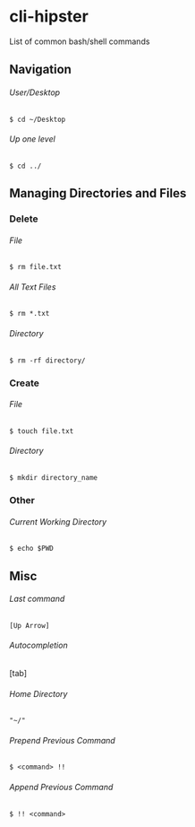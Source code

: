 # cli-hipster  
List of common bash/shell commands  

## Navigation  
###### User/Desktop  
    $ cd ~/Desktop
###### Up one level  
    $ cd ../

## Managing Directories and Files
### Delete
###### File
    $ rm file.txt
###### All Text Files
    $ rm *.txt
###### Directory
    $ rm -rf directory/
### Create  
###### File  
    $ touch file.txt
###### Directory  
    $ mkdir directory_name
### Other
###### Current Working Directory  
    $ echo $PWD

## Misc  
###### Last command  
    [Up Arrow]
###### Autocompletion  
   [tab]  
###### Home Directory  
    "~/"
###### Prepend Previous Command  
    $ <command> !!
###### Append Previous Command
    $ !! <command>
